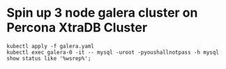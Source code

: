 # Spin up 3 node galera cluster on Percona XtraDB Cluster
```
kubectl apply -f galera.yaml
kubectl exec galera-0 -it -- mysql -uroot -pyoushallnotpass -h mysql
show status like '%wsrep%';
```
